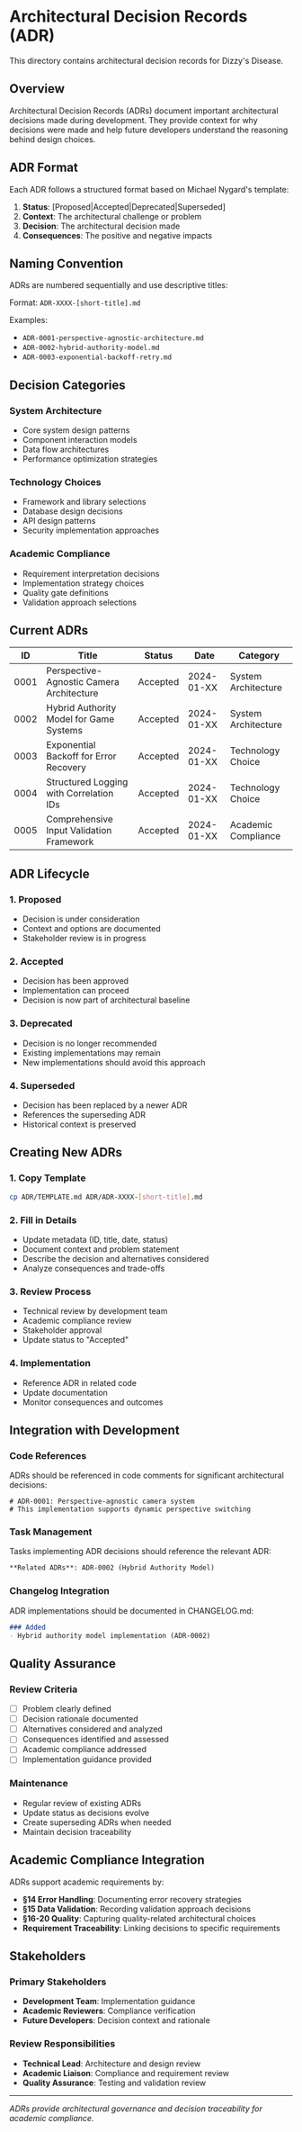 # Architectural Decision Records (ADR)

This directory contains architectural decision records for Dizzy's Disease.

## Overview

Architectural Decision Records (ADRs) document important architectural decisions made during development. They provide context for why decisions were made and help future developers understand the reasoning behind design choices.

## ADR Format

Each ADR follows a structured format based on Michael Nygard's template:

1. **Status**: [Proposed|Accepted|Deprecated|Superseded]
2. **Context**: The architectural challenge or problem
3. **Decision**: The architectural decision made
4. **Consequences**: The positive and negative impacts

## Naming Convention

ADRs are numbered sequentially and use descriptive titles:

Format: `ADR-XXXX-[short-title].md`

Examples:
- `ADR-0001-perspective-agnostic-architecture.md`
- `ADR-0002-hybrid-authority-model.md`
- `ADR-0003-exponential-backoff-retry.md`

## Decision Categories

### System Architecture
- Core system design patterns
- Component interaction models
- Data flow architectures
- Performance optimization strategies

### Technology Choices
- Framework and library selections
- Database design decisions
- API design patterns
- Security implementation approaches

### Academic Compliance
- Requirement interpretation decisions
- Implementation strategy choices
- Quality gate definitions
- Validation approach selections

## Current ADRs

| ID | Title | Status | Date | Category |
|----|-------|--------|------|----------|
| 0001 | Perspective-Agnostic Camera Architecture | Accepted | 2024-01-XX | System Architecture |
| 0002 | Hybrid Authority Model for Game Systems | Accepted | 2024-01-XX | System Architecture |
| 0003 | Exponential Backoff for Error Recovery | Accepted | 2024-01-XX | Technology Choice |
| 0004 | Structured Logging with Correlation IDs | Accepted | 2024-01-XX | Technology Choice |
| 0005 | Comprehensive Input Validation Framework | Accepted | 2024-01-XX | Academic Compliance |

## ADR Lifecycle

### 1. Proposed
- Decision is under consideration
- Context and options are documented
- Stakeholder review is in progress

### 2. Accepted
- Decision has been approved
- Implementation can proceed
- Decision is now part of architectural baseline

### 3. Deprecated
- Decision is no longer recommended
- Existing implementations may remain
- New implementations should avoid this approach

### 4. Superseded
- Decision has been replaced by a newer ADR
- References the superseding ADR
- Historical context is preserved

## Creating New ADRs

### 1. Copy Template
```bash
cp ADR/TEMPLATE.md ADR/ADR-XXXX-[short-title].md
```

### 2. Fill in Details
- Update metadata (ID, title, date, status)
- Document context and problem statement
- Describe the decision and alternatives considered
- Analyze consequences and trade-offs

### 3. Review Process
- Technical review by development team
- Academic compliance review
- Stakeholder approval
- Update status to "Accepted"

### 4. Implementation
- Reference ADR in related code
- Update documentation
- Monitor consequences and outcomes

## Integration with Development

### Code References
ADRs should be referenced in code comments for significant architectural decisions:

```gdscript
# ADR-0001: Perspective-agnostic camera system
# This implementation supports dynamic perspective switching
```

### Task Management
Tasks implementing ADR decisions should reference the relevant ADR:

```markdown
**Related ADRs**: ADR-0002 (Hybrid Authority Model)
```

### Changelog Integration
ADR implementations should be documented in CHANGELOG.md:

```markdown
### Added
- Hybrid authority model implementation (ADR-0002)
```

## Quality Assurance

### Review Criteria
- [ ] Problem clearly defined
- [ ] Decision rationale documented
- [ ] Alternatives considered and analyzed
- [ ] Consequences identified and assessed
- [ ] Academic compliance addressed
- [ ] Implementation guidance provided

### Maintenance
- Regular review of existing ADRs
- Update status as decisions evolve
- Create superseding ADRs when needed
- Maintain decision traceability

## Academic Compliance Integration

ADRs support academic requirements by:

- **§14 Error Handling**: Documenting error recovery strategies
- **§15 Data Validation**: Recording validation approach decisions
- **§16-20 Quality**: Capturing quality-related architectural choices
- **Requirement Traceability**: Linking decisions to specific requirements

## Stakeholders

### Primary Stakeholders
- **Development Team**: Implementation guidance
- **Academic Reviewers**: Compliance verification
- **Future Developers**: Decision context and rationale

### Review Responsibilities
- **Technical Lead**: Architecture and design review
- **Academic Liaison**: Compliance and requirement review
- **Quality Assurance**: Testing and validation review

---

*ADRs provide architectural governance and decision traceability for academic compliance.*
